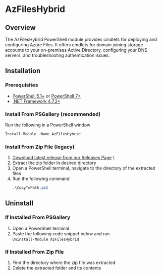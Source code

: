 # AzFilesHybrid
## Overview
The AzFilesHybrid PowerShell module provides cmdlets for deploying and configuring Azure Files. It offers cmdlets for domain joining storage accounts to your on-premises Active Directory, configuring your DNS servers, and troubleshooting  authentication issues. 
## Installation
### Prerequisites
- [PowerShell 5.1+](https://learn.microsoft.com/en-us/powershell/scripting/install/installing-powershell-on-windows?view=powershell-5.1) or [PowerShell 7+](https://learn.microsoft.com/en-us/powershell/scripting/install/installing-powershell-on-windows?view=powershell-7.5#install-powershell-using-winget-recommended)
- [.NET Framework 4.7.2+](https://dotnet.microsoft.com/en-us/download/dotnet-framework/net472)
### Install From PSGallery (recommended)
Run the following in a PowerShell window
```powershell
Install-Module -Name AzFilesHybrid
```
### Install From Zip File (legacy)
1. [Download latest release from our Releases Page](https://github.com/Azure-Samples/azure-files-samples/releases) \
2. Extract the zip folder in desired directory
3. Open a PowerShell terminal, navigate to the directory of the extracted files
4. Run the following command
   ```powershell
   .\CopyToPath.ps1
   ```
## Uninstall
### If Installed From PSGallery
1. Open a PowerShell terminal 
2. Paste the following code snippet below and run \
`Uninstall-Module AzFilesHybrid`
### If Installed From Zip File
1. Find the directory where the zip file was extracted
2. Delete the extracted folder and its contents